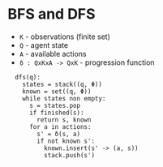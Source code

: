 # BFS and DFS

  - `K` - observations (finite set)
  - `Q` - agent state
  - `A` - available actions
  - `δ : QxKxA -> QxK` - progression function

```
  dfs(q):
    states = stack((q, Φ))
    known = set((q, Φ))
    while states non empty:
      s = states.pop
      if finished(s):
        return s, known
      for a in actions:
        s' = δ(s, a)
        if not known s':
          known.insert(s' -> (a, s))
          stack.push(s')
```
